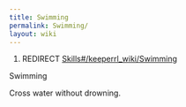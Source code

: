 ```yaml
---
title: Swimming
permalink: Swimming/
layout: wiki
---
```


1.  REDIRECT [Skills\#/keeperrl_wiki/Swimming](/keeperrl_wiki/Swimming "wikilink")

Swimming

Cross water without drowning.
